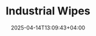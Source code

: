---
type: product
layout: product
date: 2025-04-14T13:09:43+04:00
sitemap:
  priority: 1
  changefreq: "weekly"

# SEO metadata
seoTitle: "Industrial Wipes for Michigan Auto Shops"
seoTitleSuffix: "Heavy-Duty Shop Towels Near Me"
seoDescription: >-
  Nutcracker Pro’s industrial wipes are perfect for Michigan auto shops and dealerships. 1050 heavy-duty wipes per roll tackle grease and oil with ease. Fast shipping to Michigan ensures your shop stays stocked with durable, lint-free wipes.

# Page content
title: "**Industrial Wipes**"
titlePrefix: "Michigan’s Choice for Shop Supplies"
description: >-
  Nutcracker Pro’s industrial wipes are built for Michigan’s auto shops. With 1050 durable wipes per roll, they handle grease, oil, and solvents effortlessly. Lint-free and tear-resistant, they’re ideal for dealerships and service centers. Fast delivery across Michigan keeps your shop running smoothly.

# price section
priceSection:
  title: "Unbeatable price"

# benefitsContent
benefitsImages:
  - image: "/images/wipes/product-main.jpg"
    alt: "Industrial wipes for Michigan auto shops"

# benefitsContent
benefitsBlocks:
  - title: "Perfect for Michigan Dealerships"
    text: >-
      These wipes are a top choice for service centers. They clean oil, grease, and fluids fast, keeping your shop efficient and professional.
  - title: "Tough and Reliable"
    text: >-
      Built to handle heavy-duty tasks without tearing. Ideal for mechanics working on cars, trucks, or heavy equipment.
  - title: "Solvent-Friendly Wipes"
    text: >-
      Use with most shop solvents for versatile cleaning. From tools to surfaces, these wipes deliver results in Michigan’s busy garages.
  - title: "Cost-Saving Supply"
    text: >-
      Affordable pricing means Michigan shops can stock up without breaking the bank. Save more compared to rental towels.
  - title: "Low-Lint Performance"
    text: >-
      Leaves no residue, perfect for windshields and precision parts. Technicians trust them for a clean finish every time.
  - title: "Fast Michigan Delivery"
    text: >-
      Get wipes shipped quickly to your auto shop. Never run low on supplies with our reliable distribution network.
  - title: "Eco-Friendly Option"
    text: >-
      Designed for high performance with less waste. Auto shops appreciate the balance of strength and sustainability.
  - title: "Easy Dispensing"
    text: >-
      Fits Tork dispensers for quick access in service bays. Tear-off design reduces waste and speeds up workflows.
  - title: "Bulk Value for Michigan"
    text: >-
      Each roll’s 1050 wipes offer long-lasting supply for high-volume auto shops and dealerships.

# gallery section
gallery:
  id: "product-gallery"
  items:
    - image: "images/wipes/gallery-4.jpg"
      alt: "Industrial wipes effectively cleaning greasy automotive parts"
    - image: "images/wipes/gallery-5.jpg"
      alt: "Heavy-duty shop wipes in Tork floor dispenser for easy access"
    - image: "images/wipes/gallery-6.jpg"
      alt: "Industrial wipes demonstrating superior absorption of automotive fluids"

# testimonials section
testimonials:
  title: "# Customer reviews"
  items:
    - name: "Mike T."
      text: >-
        These wipes are a game-changer for my auto shop. They soak up grease fast and don’t tear. A roll lasts ages, and the price is right.
    - name: "Sarah K."
      text: >-
        I run a dealership, and these wipes keep us stocked. They’re tough, clean well, and arrive quick. No lint, no mess—love ‘em.
    - name: "Dave L."
      text: >-
        Been using these in my garage. They handle oil and dirt no problem. Way better than cheap towels, and they ship fast to Michigan.
    - name: "Lisa M."
      text: >-
        My service center relies on these wipes. They’re strong, don’t leave fuzz, and work with all our cleaners. Great value.
    - name: "Tom R."
      text: >-
        These wipes are solid for heavy jobs. I use ‘em on engines and tools—no shredding. Fast delivery to my Michigan shop is a big plus.
    - name: "Jenny P."
      text: >-
        I bought these for my auto shop. They clean everything without falling apart. Michigan winters mean messy jobs, and these deliver.
    - name: "Carl S."
      text: >-
        Best wipes I’ve used in my Michigan garage. They’re thick, soak up spills quick, and don’t leave lint. Ordering more for sure.
    - name: "Amy B."
      text: >-
        These wipes make my life easier. They’re tough enough for grease but gentle on car interiors. Michigan shops need these.
    - name: "Eddie G."
      text: >-
        My dealership loves these wipes. They’re durable, fit our dispensers, and save us money. Quick shipping seals the deal.

# FAQ section
faq:
  titleColored: "F.A.Q."
  questions:
    - question: "How well do these wipes handle tough shop messes?"
      answer: >-
        Nutcracker Pro’s industrial wipes are built for auto shops. They tackle grease, oil, and grime without tearing. Their durable design ensures they hold up during heavy cleaning, making them a go-to for mechanics and service centers across Michigan.
    - question: "Can I use these wipes with auto shop solvents?"
      answer: >-
        Yes, these wipes work with most solvents used in garages, like degreasers and brake cleaners. They stay strong and effective, giving you versatile cleaning options for tools, parts, and surfaces in your auto shop.
    - question: "How fast can I get these wipes in Michigan?"
      answer: >-
        We offer fast shipping to Michigan, ensuring your shop stays stocked. Orders typically arrive within days, so you can keep your service bays running smoothly with a steady supply of heavy-duty wipes.
    - question: "Are these wipes safe for delicate car surfaces?"
      answer: >-
        Absolutely. Our low-lint wipes are gentle enough for windshields and interiors while tough on grease. Michigan technicians trust them for clean, residue-free results on sensitive automotive surfaces.
    - question: "What dispensers work with these wipe rolls?"
      answer: >-
        These rolls fit standard Tork floor dispensers, popular in Michigan shops. The design allows one-handed access and clean tears, helping you save time and reduce waste in busy service environments.
    - question: "How many wipes are in a roll?"
      answer: >-
        Each roll has 1050 wipes, perfect for high-volume shops. This bulk supply ensures you’re covered for multiple jobs, from quick cleanups to major repairs, without constant reordering.
    - question: "Are these wipes cost-effective for Michigan shops?"
      answer: >-
        Yes, our wipes offer great value. Michigan shops save up to 40% compared to rental towels. The bulk rolls and durable design mean fewer wipes per job, cutting costs without sacrificing quality.
    - question: "Can I use these wipes for diesel repair jobs?"
      answer: >-
        Definitely. These wipes are heavy-duty enough for diesel mechanics. They handle thick grease and fluids, making them ideal for tough repair tasks in service centers and fleet shops.

---
